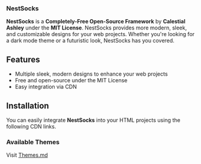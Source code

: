 ### NestSocks

**NestSocks** is a **Completely-Free Open-Source Framework** by **Calestial Ashley** under the **MIT License**.
NestSocks provides more modern, sleek, and customizable designs for your web projects. Whether you're looking for a dark mode theme or a futuristic look, NestSocks has you covered.

## Features

- Multiple sleek, modern designs to enhance your web projects
- Free and open-source under the MIT License
- Easy integration via CDN

## Installation

You can easily integrate **NestSocks** into your HTML projects using the following CDN links.

### Available Themes

Visit [Themes.md](https://github.com/CalestialAshley35/NestSocks/blob/ecb058d5d559d12cb09c948534a955056f174c20/themes.md)
